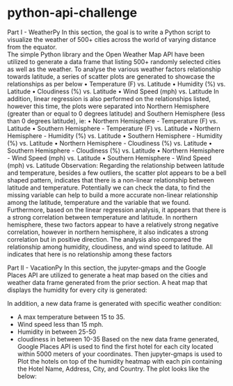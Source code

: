 # python-api-challenge


Part I - WeatherPy
In this section, the goal is to write a Python script to visualize the weather of 500+ cities across the world of varying distance from the equator.  
The simple Python library and the Open Weather Map API have been utilized to generate a data frame that listing 500+ randomly selected cities as well as the weather. 
To analyse the various weather factors relationship towards latitude, a series of scatter plots are generated to showcase the relationships as per below
•	Temperature (F) vs. Latitude
•	Humidity (%) vs. Latitude
•	Cloudiness (%) vs. Latitude
•	Wind Speed (mph) vs. Latitude
In addition, linear regression is also performed on the relationships listed, however this time, the plots were separated into Northern Hemisphere (greater than or equal to 0 degrees latitude) and Southern Hemisphere (less than 0 degrees latitude), ie:
•	Northern Hemisphere - Temperature (F) vs. Latitude
•	Southern Hemisphere - Temperature (F) vs. Latitude
•	Northern Hemisphere - Humidity (%) vs. Latitude
•	Southern Hemisphere - Humidity (%) vs. Latitude
•	Northern Hemisphere - Cloudiness (%) vs. Latitude
•	Southern Hemisphere - Cloudiness (%) vs. Latitude
•	Northern Hemisphere - Wind Speed (mph) vs. Latitude
•	Southern Hemisphere - Wind Speed (mph) vs. Latitude
Observation:
Regarding the relationship between latitude and temperature, besides a few outliers, the scatter plot appears to be a bell shaped pattern, indicates that there is a non-linear relationship between latitude and temperature. 
Potentially we can check the data, to find the missing variable can help to build a more accurate non-linear relationship among the latitude, temperature and the variable that we found.
Furthermore, based on the linear regression analysis, it appears that there is a strong correlation between temperature and latitude. In northern hemisphere, these two factors appear to have a relatively strong negative correlation, however in northern hemisphere, it also indicates a strong correlation but in positive direction.
The analysis also compared the relationship among humidity, cloudiness, and wind speed to latitude. All indicates that here is no relationship among these factors 



Part II - VacationPy
In this section, the jupyter-gmaps and the Google Places API are utilized to generate a heat map based on the cities and weather data frame generated from the prior section.
A heat map that displays the humidity for every city is generated:

In addition, a new data frame is generated with specific weather condition:
- A max temperature between 15 to 35.
- Wind speed less than 15 mph.
- Humidity in between 25-50
- cloudiness in between 10-35
Based on the new data frame generated, Google Places API is used to find the first hotel for each city located within 5000 meters of your coordinates. Then jupyter-gmaps is used to Plot the hotels on top of the humidity heatmap with each pin containing the Hotel Name, Address, City, and Country.
The plot looks like the below:

